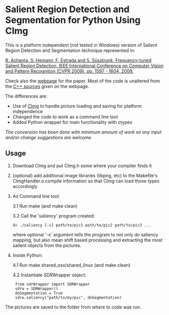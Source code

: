 Salient Region Detection and Segmentation for Python Using CImg
======================================================

This is a platform independent (not tested in Windows) version of Salient Region Detection and Segmentation technique represented in:

[R. Achanta, S. Hemami, F. Estrada and S. Süsstrunk, Frequency-tuned Salient Region Detection, IEEE International Conference on Computer Vision and Pattern Recognition (CVPR 2009), pp. 1597 - 1604, 2009.](http://infoscience.epfl.ch/record/135217/files/1708.pdf)

Check also the [webpage](http://ivrgwww.epfl.ch/supplementary_material/RK_CVPR09/index.html) for the paper. 
Most of the code is unaltered from the [C++ sources](http://ivrgwww.epfl.ch/supplementary_material/RK_CVPR09/SourceCode/SalientRegionDetectorAndSegmenter.zip) given on the webpage. 

The differences are: 
* Use of [CImg](http://cimg.sourceforge.net/) to handle picture loading and saving for platform independence
* Changed the code to work as a command line tool
* Added Python wrapper for main functionality with ctypes

*The conversion has been done with minimum amount of work so any input and/or change suggestions are welcome.*

Usage
------------------------------------------------------

1. Download CImg and put CImg.h some where your compiler finds it

2. (optional) add additional image libraries (libpng, etc) to the Makefile's CImgHandler.o compile information so that CImg can load those types accordingly

3. As Command line tool:

	3.1 Run make (and make clean)

	3.2 Call the 'saliency' program created:

	`$> ./saliency [-s] path/to/pic1 path/to/pic2 path/to/pic3 ...`

	where optional '-s' argument tells the program to not only do saliency mapping, but also mean shift based processing and extracting the most salient objects from the pictures.
	
4. Inside Python:

	4.1 Run make shared_osx/shared_linux (and make clean)
	
	4.2 Instantiate SDRWrapper object:
	
		from sdrWrapper import SDRWrapper
		sdrw = SDRWrapper()
		doSegmentation = True
		sdrw.saliency("path/to/my/pic", doSegmentation)
	
	
The pictures are saved to the folder from where to code was run.
